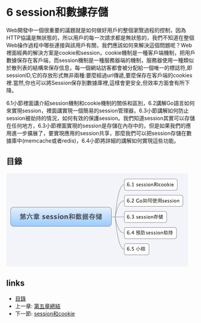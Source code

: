 # 6 session和數據存儲
Web開發中一個很重要的議題就是如何做好用戶的整個瀏覽過程的控制，因為HTTP協議是無狀態的，所以用戶的每一次請求都是無狀態的，我們不知道在整個Web操作過程中哪些連接與該用戶有關，我們應該如何來解決這個問題呢？Web裡面經典的解決方案是cookie和session，cookie機制是一種客戶端機制，把用戶數據保存在客戶端，而session機制是一種服務器端的機制，服務器使用一種類似於散列表的結構來保存信息，每一個網站訪客都會被分配給一個唯一的標誌符,即sessionID,它的存放形式無非兩種:要麼經過url傳遞,要麼保存在客戶端的cookies裡.當然,你也可以將Session保存到數據庫裡,這樣會更安全,但效率方面會有所下降。

6.1小節裡面講介紹session機制和cookie機制的關係和區別，6.2講解Go語言如何來實現session，裡面講實現一個簡易的session管理器，6.3小節講解如何防止session被劫持的情況，如何有效的保護session。我們知道session其實可以存儲在任何地方，6.3小節裡面實現的session是存儲在內存中的，但是如果我們的應用進一步擴展了，要實現應用的session共享，那麼我們可以把session存儲在數據庫中(memcache或者redis)，6.4小節將詳細的講解如何實現這些功能。

## 目錄
   ![](images/navi6.png?raw=true)

## links
   * [目錄](<preface.md>)
   * 上一章: [第五章總結](<05.7.md>)
   * 下一節: [session和cookie](<06.1.md>)
